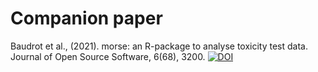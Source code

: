 # Companion paper

Baudrot et al., (2021). morse: an R-package to analyse toxicity test data. Journal of Open Source Software, 6(68), 3200. [![DOI](https://joss.theoj.org/papers/10.21105/joss.03200/status.svg)](https://doi.org/10.21105/joss.03200)